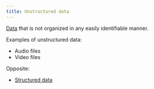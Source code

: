 ```yaml
---
title: Unstructured data
---
```

[Data](danielesalvatore/data-analysts/foundations/data.md) that is not organized in any easily identifiable manner. 

Examples of unstructured data:
- Audio files
- Video files

Opposite:
- [Structured data](danielesalvatore/data-analysts/prepare/structured-data.md)